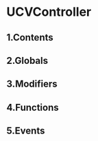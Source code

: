 # UCVController





## 1.Contents
<!-- START doctoc -->
<!-- END doctoc -->

## 2.Globals

## 3.Modifiers

## 4.Functions

## 5.Events

